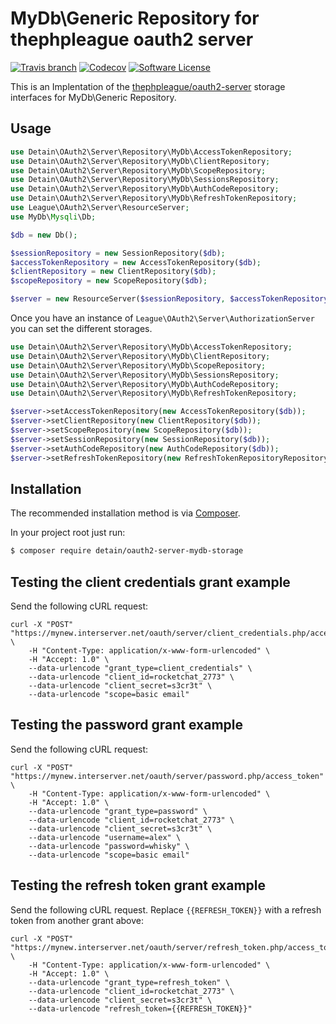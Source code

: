 # MyDb\Generic Repository for thephpleague oauth2 server
[![Travis branch](https://img.shields.io/travis/detain/oauth2-server-mydb-storage/master.svg?style=flat-square)](https://travis-ci.org/detain/oauth2-server-mydb-storage) [![Codecov](https://img.shields.io/codecov/c/github/detain/oauth2-server-mydb-storage.svg?style=flat-square)](https://codecov.io/github/detain/oauth2-server-mydb-storage?branch=master) [![Software License](https://img.shields.io/badge/license-MIT-brightgreen.svg?style=flat-square)](LICENSE)

This is an Implentation of the [thephpleague/oauth2-server](https://github.com/thephpleague/oauth2-server/) 
storage interfaces for MyDb\Generic Repository.

## Usage

```php
use Detain\OAuth2\Server\Repository\MyDb\AccessTokenRepository;
use Detain\OAuth2\Server\Repository\MyDb\ClientRepository;
use Detain\OAuth2\Server\Repository\MyDb\ScopeRepository;
use Detain\OAuth2\Server\Repository\MyDb\SessionsRepository;
use Detain\OAuth2\Server\Repository\MyDb\AuthCodeRepository;
use Detain\OAuth2\Server\Repository\MyDb\RefreshTokenRepository;
use League\OAuth2\Server\ResourceServer;
use MyDb\Mysqli\Db;

$db = new Db();

$sessionRepository = new SessionRepository($db);
$accessTokenRepository = new AccessTokenRepository($db);
$clientRepository = new ClientRepository($db);
$scopeRepository = new ScopeRepository($db);

$server = new ResourceServer($sessionRepository, $accessTokenRepository, $clientRepository, $scopeRepository);
```

Once you have an instance of `League\OAuth2\Server\AuthorizationServer` you can set the different storages.

```php
use Detain\OAuth2\Server\Repository\MyDb\AccessTokenRepository;
use Detain\OAuth2\Server\Repository\MyDb\ClientRepository;
use Detain\OAuth2\Server\Repository\MyDb\ScopeRepository;
use Detain\OAuth2\Server\Repository\MyDb\SessionsRepository;
use Detain\OAuth2\Server\Repository\MyDb\AuthCodeRepository;
use Detain\OAuth2\Server\Repository\MyDb\RefreshTokenRepository;

$server->setAccessTokenRepository(new AccessTokenRepository($db));
$server->setClientRepository(new ClientRepository($db));
$server->setScopeRepository(new ScopeRepository($db));
$server->setSessionRepository(new SessionRepository($db));
$server->setAuthCodeRepository(new AuthCodeRepository($db));
$server->setRefreshTokenRepository(new RefreshTokenRepositoryRepository($db));
```

## Installation

The recommended installation method is via [Composer](https://getcomposer.org/).

In your project root just run:

```bash
$ composer require detain/oauth2-server-mydb-storage
```

## Testing the client credentials grant example

Send the following cURL request:

```
curl -X "POST" "https://mynew.interserver.net/oauth/server/client_credentials.php/access_token" \
	-H "Content-Type: application/x-www-form-urlencoded" \
	-H "Accept: 1.0" \
	--data-urlencode "grant_type=client_credentials" \
	--data-urlencode "client_id=rocketchat_2773" \
	--data-urlencode "client_secret=s3cr3t" \
	--data-urlencode "scope=basic email"
```

## Testing the password grant example

Send the following cURL request:

```
curl -X "POST" "https://mynew.interserver.net/oauth/server/password.php/access_token" \
	-H "Content-Type: application/x-www-form-urlencoded" \
	-H "Accept: 1.0" \
	--data-urlencode "grant_type=password" \
	--data-urlencode "client_id=rocketchat_2773" \
	--data-urlencode "client_secret=s3cr3t" \
	--data-urlencode "username=alex" \
	--data-urlencode "password=whisky" \
	--data-urlencode "scope=basic email"
```

## Testing the refresh token grant example

Send the following cURL request. Replace `{{REFRESH_TOKEN}}` with a refresh token from another grant above:

```
curl -X "POST" "https://mynew.interserver.net/oauth/server/refresh_token.php/access_token" \
	-H "Content-Type: application/x-www-form-urlencoded" \
	-H "Accept: 1.0" \
	--data-urlencode "grant_type=refresh_token" \
	--data-urlencode "client_id=rocketchat_2773" \
	--data-urlencode "client_secret=s3cr3t" \
	--data-urlencode "refresh_token={{REFRESH_TOKEN}}"
```

